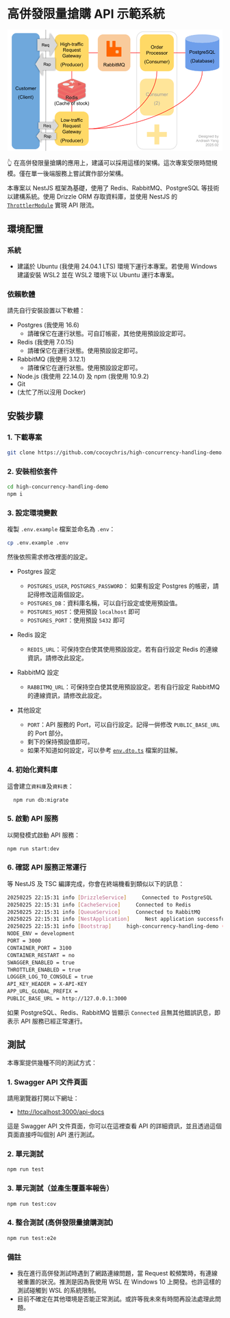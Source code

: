 # 高併發限量搶購 API 示範系統

![參考架構圖](assets/high-concurrency-handling.png)

👆 在高併發限量搶購的應用上，建議可以採用這樣的架構。這次專案受限時間規模。僅在單一後端服務上嘗試實作部分架構。

本專案以 NestJS 框架為基礎，使用了 Redis、RabbitMQ、PostgreSQL 等技術以建構系統。使用 Drizzle ORM 存取資料庫，並使用 NestJS 的 [`ThrottlerModule`](src/app.module.ts) 實現 API 限流。

## 環境配置

### 系統

- 建議於 Ubuntu (我使用 24.04.1 LTS) 環境下運行本專案。若使用 Windows 建議安裝 WSL2 並在 WSL2 環境下以 Ubuntu 運行本專案。

### 依賴軟體

請先自行安裝設置以下軟體：

- Postgres (我使用 16.6)
  - 請確保它在運行狀態。可自訂帳密，其他使用預設設定即可。
- Redis (我使用 7.0.15)
  - 請確保它在運行狀態。使用預設設定即可。
- RabbitMQ (我使用 3.12.1)
  - 請確保它在運行狀態。使用預設設定即可。
- Node.js (我使用 22.14.0) 及 npm (我使用 10.9.2)
- Git
- (太忙了所以沒用 Docker)

## 安裝步驟

### 1. 下載專案

```bash
git clone https://github.com/cocoychris/high-concurrency-handling-demo.git
```

### 2. 安裝相依套件

```bash
cd high-concurrency-handling-demo
npm i
```

### 3. 設定環境變數

複製 `.env.example` 檔案並命名為 `.env`：

```bash
cp .env.example .env
```

然後依照需求修改裡面的設定。

- Postgres 設定
  - `POSTGRES_USER`, `POSTGRES_PASSWORD`：
    如果有設定 Postgres 的帳密，請記得修改這兩個設定。
  - `POSTGRES_DB`：資料庫名稱，可以自行設定或使用預設值。
  - `POSTGRES_HOST`：使用預設 `localhost` 即可
  - `POSTGRES_PORT`：使用預設 `5432` 即可
- Redis 設定
  - `REDIS_URL`：可保持空白使其使用預設設定。若有自行設定 Redis 的連線資訊，請修改此設定。
- RabbitMQ 設定
  - `RABBITMQ_URL`：可保持空白使其使用預設設定。若有自行設定 RabbitMQ 的連線資訊，請修改此設定。
- 其他設定

  - `PORT`：API 服務的 Port，可以自行設定。記得一倂修改 `PUBLIC_BASE_URL` 的 Port 部分。
  - 剩下的保持預設值即可。
  - 如果不知道如何設定，可以參考 [`env.dto.ts`](src/global/configs/env.dto.ts) 檔案的註解。

### 4. 初始化資料庫

這會建立`資料庫`及`資料表`：

```bash
  npm run db:migrate
```

### 5. 啟動 API 服務

以開發模式啟動 API 服務：

```bash
npm run start:dev
```

### 6. 確認 API 服務正常運行

等 NestJS 及 TSC 編譯完成，你會在終端機看到類似以下的訊息：

```bash
20250225 22:15:31 info [DrizzleService]     Connected to PostgreSQL
20250225 22:15:31 info [CacheService]     Connected to Redis
20250225 22:15:31 info [QueueService]     Connected to RabbitMQ
20250225 22:15:31 info [NestApplication]     Nest application successfully started
20250225 22:15:31 info [Bootstrap]     high-concurrency-handling-demo (0.1.0)
NODE_ENV = development
PORT = 3000
CONTAINER_PORT = 3100
CONTAINER_RESTART = no
SWAGGER_ENABLED = true
THROTTLER_ENABLED = true
LOGGER_LOG_TO_CONSOLE = true
API_KEY_HEADER = X-API-KEY
APP_URL_GLOBAL_PREFIX =
PUBLIC_BASE_URL = http://127.0.0.1:3000
```

如果 PostgreSQL、Redis、RabbitMQ 皆顯示 `Connected` 且無其他錯誤訊息，即表示 API 服務已經正常運行。

## 測試

本專案提供幾種不同的測試方式：

### 1. Swagger API 文件頁面

請用瀏覽器打開以下網址：

- [http://localhost:3000/api-docs](http://localhost:3000/api-docs)

這是 Swagger API 文件頁面，你可以在這裡查看 API 的詳細資訊，並且透過這個頁面直接呼叫個別 API 進行測試。

### 2. 單元測試

```bash
npm run test
```

### 3. 單元測試（並產生覆蓋率報告）

```bash
npm run test:cov
```

### 4. 整合測試 (高併發限量搶購測試)

```bash
npm run test:e2e
```

### 備註

- 我在進行高併發測試時遇到了網路連線問題，當 Request 較頻繁時，有連線被重置的狀況。推測是因為我使用 WSL 在 Windows 10 上開發。也許這樣的測試碰觸到 WSL 的系統限制。
- 目前不確定在其他環境是否能正常測試。或許等我未來有時間再設法處理此問題。
